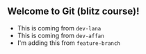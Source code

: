 ## Welcome to Git (blitz course)!

- This is coming from `dev-lana`
- This is coming from `dev-affan`
- I'm adding this from `feature-branch`